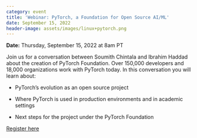 ```yaml
---
category: event
title: 'Webinar: PyTorch, a Foundation for Open Source AI/ML'
date: September 15, 2022
header-image: assets/images/linux+pytorch.png
---
```

**Date:** Thursday, September 15, 2022 at 8am PT

Join us for a conversation between Soumith Chintala and Ibrahim Haddad about the creation of PyTorch Foundation. Over 150,000 developers and 18,000 organizations work with PyTorch today. In this conversation you will learn about: 

- PyTorch’s evolution as an open source project

- Where PyTorch is used in production environments and in academic settings

- Next steps for the project under the PyTorch Foundation

[Register here](https://zoom.platform.linuxfoundation.org/webinar/register?project=tlf&id=UVsH4MuQzlvL5PdgwB5ovyqwPO2ApfMUiHLxbA0tHAeLZ9H4NQCB9B36fzLGwVUlZZRbVicX38avt1%2BgRyk%3D&logo=thelinuxfoundation-color.svg&zoomID=98644189429)
